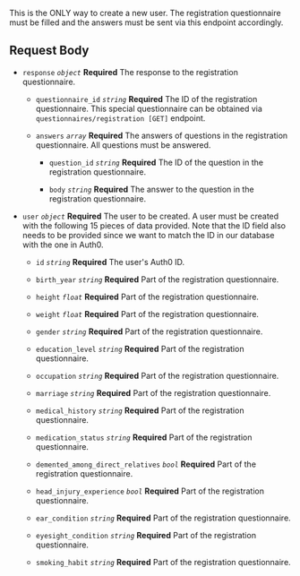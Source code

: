 This is the ONLY way to create a new user. The registration questionnaire must be filled and the answers must be sent via this endpoint accordingly.

## Request Body

- `response` *`object`* **Required**
    The response to the registration questionnaire.

    - `questionnaire_id` *`string`* **Required**
        The ID of the registration questionnaire. This special questionnaire can be obtained via `questionnaires/registration [GET]` endpoint.

    - `answers` *`array`* **Required**
        The answers of questions in the registration questionnaire. All questions must be answered.

        - `question_id` *`string`* **Required**
        The ID of the question in the registration questionnaire.

        - `body` *`string`* **Required**
        The answer to the question in the registration questionnaire.

- `user` *`object`* **Required**
    The user to be created. A user must be created with the following 15 pieces of data provided. Note that the ID field also needs to be provided since we want to match the ID in our database with the one in Auth0.

    - `id` *`string`* **Required**
        The user's Auth0 ID.

    - `birth_year` *`string`* **Required**
        Part of the registration questionnaire.

    - `height` *`float`* **Required**
        Part of the registration questionnaire.

    - `weight` *`float`* **Required**
        Part of the registration questionnaire.

    - `gender` *`string`* **Required**
        Part of the registration questionnaire.

    - `education_level` *`string`* **Required**
        Part of the registration questionnaire.

    - `occupation` *`string`* **Required**
        Part of the registration questionnaire.

    - `marriage` *`string`* **Required**
        Part of the registration questionnaire.

    - `medical_history` *`string`* **Required**
        Part of the registration questionnaire.

    - `medication_status` *`string`* **Required**
        Part of the registration questionnaire.

    - `demented_among_direct_relatives` *`bool`* **Required**
        Part of the registration questionnaire.

    - `head_injury_experience` *`bool`* **Required**
        Part of the registration questionnaire.

    - `ear_condition` *`string`* **Required**
        Part of the registration questionnaire.

    - `eyesight_condition` *`string`* **Required**
        Part of the registration questionnaire.

    - `smoking_habit` *`string`* **Required**
        Part of the registration questionnaire.

